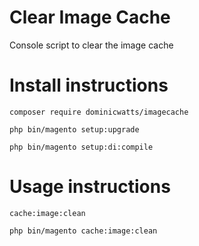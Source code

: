 # Clear Image Cache

Console script to clear the image cache

# Install instructions #

`composer require dominicwatts/imagecache`

`php bin/magento setup:upgrade`

`php bin/magento setup:di:compile`

# Usage instructions #

`cache:image:clean`

`php bin/magento cache:image:clean`
